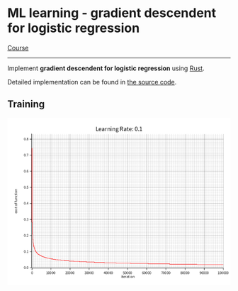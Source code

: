 # ML learning - gradient descendent for logistic regression

[Course](https://www.coursera.org/learn/machine-learning/home/week/3)

---

Implement __gradient descendent for logistic regression__ using [Rust](https://www.rust-lang.org/learn).

Detailed implementation can be found in [the source code](./src/main.rs).

## Training

![training](./plot/training.png)
